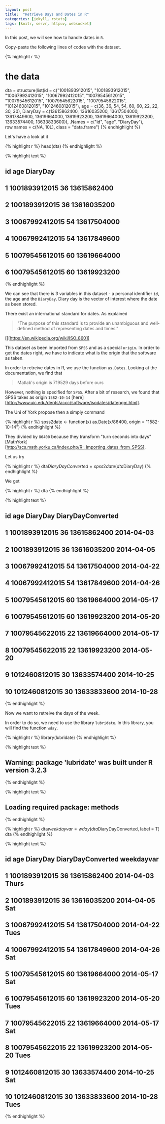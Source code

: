 ```yaml
---
layout: post
title:  "Retrieve Days and Dates in R"
categories: [jekyll, rstats]
tags: [knitr, servr, httpuv, websocket]
---
```


In this post, we will see how to handle dates in `R`. 

Copy-paste the following lines of codes with the dataset. 


{% highlight r %}
# the data 
dta = structure(list(id = c("1001893912015", "1001893912015", "10067992412015", 
"10067992412015", "10079545612015", "10079545612015", "10079545622015", 
"10079545622015", "1012460812015", "1012460812015"), age = c(36, 
36, 54, 54, 60, 60, 22, 22, 30, 30), DiaryDay = c(13615862400, 
13616035200, 13617504000, 13617849600, 13619664000, 13619923200, 
13619664000, 13619923200, 13633574400, 13633833600)), .Names = c("id", 
"age", "DiaryDay"), row.names = c(NA, 10L), class = "data.frame")
{% endhighlight %}

Let's have a look at it 


{% highlight r %}
head(dta) 
{% endhighlight %}



{% highlight text %}
##               id age    DiaryDay
## 1  1001893912015  36 13615862400
## 2  1001893912015  36 13616035200
## 3 10067992412015  54 13617504000
## 4 10067992412015  54 13617849600
## 5 10079545612015  60 13619664000
## 6 10079545612015  60 13619923200
{% endhighlight %}

We can see that there is 3 variables in this dataset - a personal identifier `id`, the age and the `DiaryDay`. Diary day is the vector of interest where the date as been stored. 

There exist an international standard for dates. As explained 

> "The purpose of this standard is to provide an unambiguous and well-defined method of representing dates and times."  

[][https://en.wikipedia.org/wiki/ISO_8601] 


This dataset as been imported from `SPSS` and as a special `origin`. In order to get the dates right, we have to indicate what is the origin that the software as taken. 

In order to retreive dates in R, we use the function `as.Dates`. 
Looking at the documentation, we find that 
> Matlab's origin is 719529 days before ours 

However, nothing is specified for `SPSS`. After a bit of research, we found that SPSS takes as origin `1582-10-14` [here][http://www.uic.edu/depts/accc/software/isodates/datepgm.html]. 

The Uni of York propose then a simply command 


{% highlight r %}
spss2date <- function(x) as.Date(x/86400, origin = "1582-10-14")
{% endhighlight %}

They divided by `86400` because they transform "turn seconds into days" [MathYork][http://scs.math.yorku.ca/index.php/R:_Importing_dates_from_SPSS]. 


Let us try 

{% highlight r %}
dta$DiaryDayConverted = spss2date(dta$DiaryDay)
{% endhighlight %}

We get 


{% highlight r %}
dta 
{% endhighlight %}



{% highlight text %}
##                id age    DiaryDay DiaryDayConverted
## 1   1001893912015  36 13615862400        2014-04-03
## 2   1001893912015  36 13616035200        2014-04-05
## 3  10067992412015  54 13617504000        2014-04-22
## 4  10067992412015  54 13617849600        2014-04-26
## 5  10079545612015  60 13619664000        2014-05-17
## 6  10079545612015  60 13619923200        2014-05-20
## 7  10079545622015  22 13619664000        2014-05-17
## 8  10079545622015  22 13619923200        2014-05-20
## 9   1012460812015  30 13633574400        2014-10-25
## 10  1012460812015  30 13633833600        2014-10-28
{% endhighlight %}

Now we want to retreive the days of the week. 

In order to do so, we need to use the library `lubridate`. In this library, you will find the function `wday`. 


{% highlight r %}
library(lubridate)
{% endhighlight %}



{% highlight text %}
## Warning: package 'lubridate' was built under R version 3.2.3
{% endhighlight %}



{% highlight text %}
## Loading required package: methods
{% endhighlight %}



{% highlight r %}
dta$weekdayvar = wday(dta$DiaryDayConverted, label = T) 
dta
{% endhighlight %}



{% highlight text %}
##                id age    DiaryDay DiaryDayConverted weekdayvar
## 1   1001893912015  36 13615862400        2014-04-03      Thurs
## 2   1001893912015  36 13616035200        2014-04-05        Sat
## 3  10067992412015  54 13617504000        2014-04-22       Tues
## 4  10067992412015  54 13617849600        2014-04-26        Sat
## 5  10079545612015  60 13619664000        2014-05-17        Sat
## 6  10079545612015  60 13619923200        2014-05-20       Tues
## 7  10079545622015  22 13619664000        2014-05-17        Sat
## 8  10079545622015  22 13619923200        2014-05-20       Tues
## 9   1012460812015  30 13633574400        2014-10-25        Sat
## 10  1012460812015  30 13633833600        2014-10-28       Tues
{% endhighlight %}



